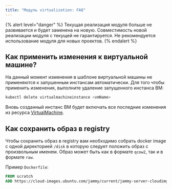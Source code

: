 ```yaml
---
title: "Модуль virtualization: FAQ"
---
```


{% alert level="danger" %}
Текущая реализация модуля больше не развивается и будет заменена на новую. Совместимость новой реализации модуля с текущей не гарантируется. Не рекомендуется использование модуля для новых проектов.
{% endalert %}

## Как применить изменения к виртуальной машине?

На данный момент изменения в шаблоне виртуальной машины не применяются к запушенным инстансам автоматически.
Для того чтобы применить изменения, выполните удаление запущенного инстанса ВМ:

```bash
kubectl delete virtualmachineinstance <vmName>
```

Вновь созданный инстанс ВМ будет включать все последние изменения из ресурса [VirtualMachine](cr.html#virtualmachine).

## Как сохранить образ в registry

Чтобы сохранить образ в registry вам необходимо собрать docker image с одной директорией `/disk` в которую следует положить образ с произвольным именем.
Образ может быть как в формате `qcow2`, так и в формате `raw`.

Пример `Dockerfile`:

```Dockerfile
FROM scratch
ADD https://cloud-images.ubuntu.com/jammy/current/jammy-server-cloudimg-amd64.img /disk/jammy-server-cloudimg-amd64.img
```
